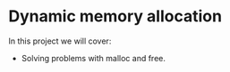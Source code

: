 # Dynamic memory allocation

In this project we will cover:

- Solving problems with malloc and free.
